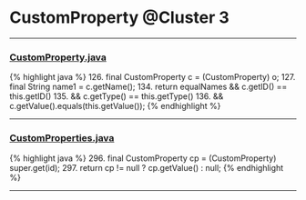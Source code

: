 # CustomProperty @Cluster 3

***

### [CustomProperty.java](https://searchcode.com/codesearch/view/15642672/)
{% highlight java %}
126. final CustomProperty c = (CustomProperty) o;
127. final String name1 = c.getName();
134. return equalNames && c.getID() == this.getID()
135.         && c.getType() == this.getType()
136.         && c.getValue().equals(this.getValue());
{% endhighlight %}

***

### [CustomProperties.java](https://searchcode.com/codesearch/view/15642679/)
{% highlight java %}
296. final CustomProperty cp = (CustomProperty) super.get(id);
297. return cp != null ? cp.getValue() : null;
{% endhighlight %}

***

